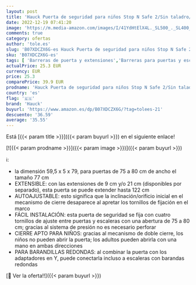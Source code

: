 ```yaml
---
layout: post
title: 'Hauck Puerta de seguridad para niños Stop N Safe 2/Sin taladro/75 a 80 cm/Extensible con extensiones  no incluidas  /Metal/Gris'
date: 2022-12-19 07:41:20
image: 'https://m.media-amazon.com/images/I/41YdHtElX4L._SL500_._SL400_.jpg'
comments: true
category: ofertas
author: 'tole.es'
slug: 'B07XDCZX6G-es Hauck Puerta de seguridad para niños Stop N Safe 2/Sin...'
sku: 'B07XDCZX6G-es'
tags: [ 'Barreras de puerta y extensiones','Barreras para puertas y escaleras','Bebé','Seguridad','hauck','🇪🇸', ]
actualPrice: 25.3 EUR
currency: EUR
price: 25.3
comparePrice: 39.9 EUR
prodname: 'Hauck Puerta de seguridad para niños Stop N Safe 2/Sin taladro/75 a 80 cm/Extensible con extensiones  no incluidas  /Metal/Gris'
country: 'es'
flag: '🇪🇸'
brand: 'Hauck'
buyurl: 'https://www.amazon.es/dp/B07XDCZX6G/?tag=tolees-21'
descuento: '36.59'
average: '35.55'
---
```


Está [{{< param title >}}]({{< param buyurl >}}) en el siguiente enlace!

[![{{< param prodname >}}]({{< param image >}})]({{< param buyurl >}})

ℹ️:

- la dimensión 59,5 x 5 x 79, para puertas de 75 a 80 cm de ancho el tamaño 77 cm
- EXTENSIBLE: con las extensiones de 9 cm y/o 21 cm (disponibles por separado), esta puerta se puede extender hasta 122 cm
- AUTOAJUSTABLE: esto significa que la inclinación/orificio inicial en el mecanismo de cierre desaparece al apretar los tornillos de fijación en el marco
- FÁCIL INSTALACIÓN: esta puerta de seguridad se fija con cuatro tornillos de ajuste entre puertas y escaleras con una abertura de 75 a 80 cm; gracias al sistema de presión no es necesario perforar
- CIERRE APTO PARA NIÑOS: gracias al mecanismo de doble cierre, los niños no pueden abrir la puerta; los adultos pueden abrirla con una mano en ambas direcciones
- PARA BARANDILLAS REDONDAS: al combinar la puerta con los adaptadores en Y, puede conectarla incluso a escaleras con barandas redondas

[🛒 Ver la oferta!!]({{< param buyurl >}})
